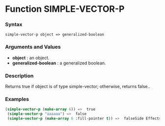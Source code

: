 <!-- Generated on 05/10/2020 by https://github.com/anto2oo/clhs-evolved -->

# Function SIMPLE-VECTOR-P

### Syntax
`simple-vector-p object => generalized-boolean`  


### Arguments and Values
- **object** : an object.   
- **generalized-boolean** : a generalized boolean.   


### Description
Returns true if object is of type simple-vector; otherwise, returns false..



### Examples
```lisp 
(simple-vector-p (make-array 6)) =>  true
 (simple-vector-p "aaaaaa") =>  false
 (simple-vector-p (make-array 6 :fill-pointer t)) =>  falseSide Effects: None.
```

